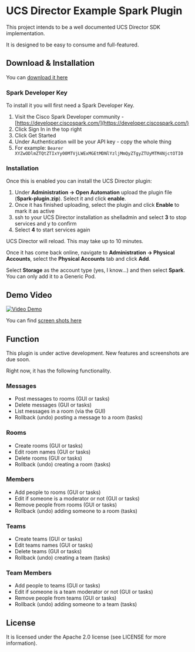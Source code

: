 # UCS Director Example Spark Plugin
This project intends to be a well documented UCS Director SDK implementation.

It is designed to be easy to consume and full-featured.

## Download & Installation
You can [download it here](https://github.com/CiscoUKIDCDev/ucsd-spark-plugin/releases)

### Spark Developer Key
To install it you will first need a Spark Developer Key.

1. Visit the Cisco Spark Developer community - [https://developer.ciscospark.com/](https://developer.ciscospark.com/)
2. Click Sign In in the top right
3. Click Get Started
4. Under Authentication will be your API key - copy the whole thing
5. For example: ```Bearer XYZwODlmZTQtZTIxYy00MTVjLWExMGEtMDNlYzljMmQyZTgyZTUyMTM4NjctOTI0```

### Installation
Once this is enabled you can install the UCS Director plugin:

1. Under **Administration -> Open Automation** upload the plugin file (**Spark-plugin.zip**). Select it and click **enable**.
2. Once it has finished uploading, select the plugin and click **Enable** to mark it as active
3. ssh to your UCS Director installation as shelladmin and select **3** to stop services and y to confirm
4. Select **4** to start services again

UCS Director will reload. This may take up to 10 minutes.

Once it has come back online, navigate to **Administration -> Physical Accounts**, select the **Physical Accounts** tab and click **Add**.

Select **Storage** as the account type (yes, I know...) and then select **Spark**. You can only add it to a Generic Pod.

## Demo Video
[![Video Demo](http://img.youtube.com/vi/N4l2K2TbfKE/0.jpg)](https://www.youtube.com/watch?v=N4l2K2TbfKE)

You can find [screen shots here](https://github.com/CiscoUKIDCDev/ucsd-spark-plugin/blob/master/screenshots.md)

## Function
This plugin is under active development. New features and screenshots are due
soon.

Right now, it has the following functionality.

### Messages
* Post messages to rooms (GUI or tasks)
* Delete messages (GUI or tasks)
* List messages in a room (via the GUI)
* Rollback (undo) posting a message to a room (tasks)

### Rooms
* Create rooms (GUI or tasks)
* Edit room names (GUI or tasks)
* Delete rooms (GUI or tasks)
* Rollback (undo) creating a room (tasks)

### Members
* Add people to rooms (GUI or tasks)
* Edit if someone is a moderator or not (GUI or tasks)
* Remove people from rooms (GUI or tasks)
* Rollback (undo) adding someone to a room (tasks)

### Teams
* Create teams (GUI or tasks)
* Edit teams names (GUI or tasks)
* Delete teams (GUI or tasks)
* Rollback (undo) creating a team (tasks)

### Team Members
* Add people to teams (GUI or tasks)
* Edit if someone is a team moderator or not (GUI or tasks)
* Remove people from teams (GUI or tasks)
* Rollback (undo) adding someone to a team (tasks)

## License
It is licensed under the Apache 2.0 license (see LICENSE for more information).

